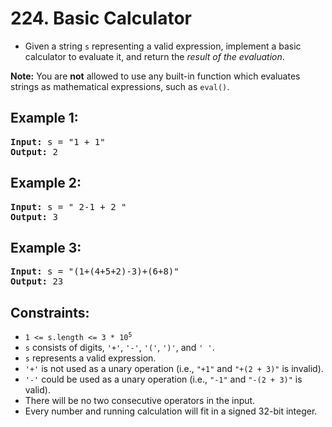# 224. Basic Calculator

- Given a string `s` representing a valid expression, implement a basic calculator to evaluate it, and return the _result of the evaluation_.

**Note:** You are **not** allowed to use any built-in function which evaluates strings as mathematical expressions, such as `eval()`.


## Example 1:
<pre>
<b>Input:</b> s = "1 + 1"
<b>Output:</b> 2
</pre>

## Example 2:
<pre>
<b>Input:</b> s = " 2-1 + 2 "
<b>Output:</b> 3
</pre>

## Example 3:
<pre>
<b>Input:</b> s = "(1+(4+5+2)-3)+(6+8)"
<b>Output:</b> 23
</pre>

## Constraints:
- <code>1 <= s.length <= 3 * 10<sup>5</sup></code>
- `s` consists of digits, `'+'`, `'-'`, `'('`, `')'`, and `' '`.
- `s` represents a valid expression.
- `'+'` is not used as a unary operation (i.e., `"+1"` and `"+(2 + 3)"` is invalid).
- `'-'` could be used as a unary operation (i.e., `"-1"` and `"-(2 + 3)"` is valid).
- There will be no two consecutive operators in the input.
- Every number and running calculation will fit in a signed 32-bit integer.

